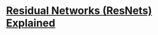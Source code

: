 # [Residual Networks (ResNets) Explained](https://github.com/Raafat-Nagy/Deep-Learning-Projects/blob/main/ResNet-Tutorial/ResNets-Explained.ipynb)
